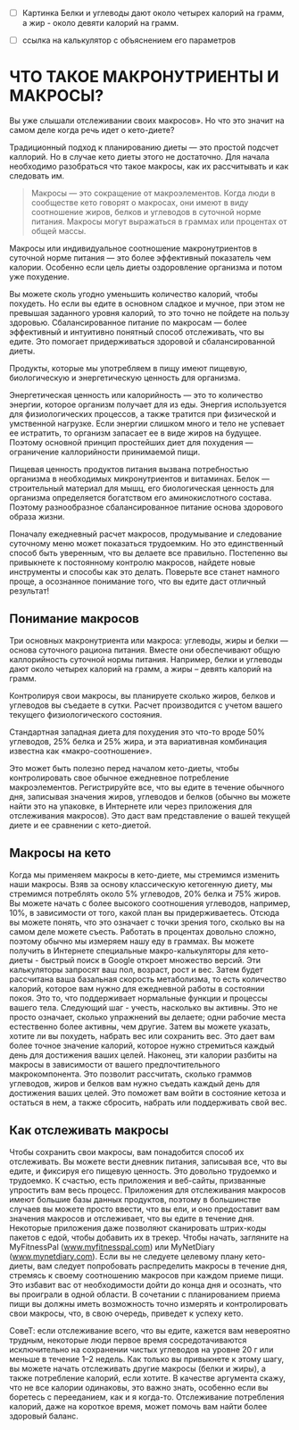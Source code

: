 - [ ] Картинка Белки и углеводы дают около четырех калорий на грамм, а жир - около девяти калорий на грамм.
- [ ] ссылка на калькулятор с объяснением его параметров


# ЧТО ТАКОЕ МАКРОНУТРИЕНТЫ И МАКРОСЫ?

Вы уже слышали отслеживании своих макросов». Но что это значит на самом деле когда речь идет о кето-диете?



Традиционный подход к планированию диеты — это простой подсчет каллорий. Но в случае кето диеты этого не достаточно. Для начала необходимо разобраться что такое макросы, как их рассчитывать и как следовать им. 

> Макросы — это сокращение от макроэлементов. Когда люди в сообществе кето говорят о макросах, они имеют в виду соотношение жиров, белков и углеводов в суточной норме питания. Макросы могут выражаться в граммах или процентах от общей массы.

Макросы или индивидуальное соотношение макронутриентов в суточной норме питания — это более эффективный показатель чем калории. Особенно если цель диеты оздоровление организма и потом уже похудение. 

Вы можете сколь угодно уменьшить количество калорий, чтобы похудеть. Но если вы едите в основном сладкое и мучное, при этом не превышая заданного уровня калорий, то это точно не пойдете на пользу здоровью. Сбалансированное питание по макросам — более эффективный и интуитивно понятный способ отслеживать, что вы едите. Это помогает придерживаться здоровой и сбалансированной диеты.

Продукты, которые мы употребляем в пищу имеют пищевую, биологическую и энергетическую ценность для организма. 

Энергетическая ценность или калорийность — это то количество энергии, которое организм получает для из еды. Энергия используется для физиологических процессов, а также тратится при физической и умственной нагрузке. Если энергии слишком много и тело не успевает ее истратить, то организм запасает ее в виде жиров на будущее. Поэтому основной принцип простейших диет для похудения — ограничение каллорийности принимаемой пищи.

Пищевая ценность продуктов питания вызвана потребностью организма в необходимых микронутриентов и витаминах. Белок — строительный материал для мышц, его биологическая ценность для организма определяется богатством его аминокислотного состава. Поэтому разнообразное сбалансированное питание основа здорового образа жизни.

Поначалу ежедневный расчет макросов, продумывание и следование суточному меню может показаться трудоемким. Но это единственный способ быть уверенным, что вы делаете все правильно. Постепенно вы привыкнете к постоянному контролю макросов, найдете новые инструменты и способы как это делать. Поверьте все станет намного проще, а осознанное понимание того, что вы едите даст отличный результат!



## Понимание макросов

Три основных макронутриента или макроса: углеводы, жиры и белки — основа суточного рациона питания. Вместе они обеспечивают общую каллорийность суточной нормы питания. Например, белки и углеводы дают около четырех калорий на грамм, а жиры – девять калорий на грамм.

Контролируя свои макросы, вы планируете сколько жиров, белков и углеводов вы съедаете в сутки. Расчет производится с учетом вашего текущего физиологического состояния.

Стандартная западная диета для похудения это что-то вроде 50% углеводов, 25% белка и 25% жира, и эта вариативная комбинация известна как «макро-соотношение».

Это может быть полезно перед началом кето-диеты, чтобы контролировать свое обычное ежедневное потребление макроэлементов. Регистрируйте все, что вы едите в течение обычного дня, записывая значения жиров, углеводов и белков (обычно вы можете найти это на упаковке, в Интернете или через приложения для отслеживания макросов).
Это даст вам представление о вашей текущей диете и ее сравнении с кето-диетой. 



## Макросы на кето

Когда мы применяем макросы в кето-диете, мы стремимся изменить наши макросы. Взяв за основу классическую кетогенную диету, мы стремимся потреблять около 5% углеводов, 20% белка и 75% жиров. Вы можете начать с более высокого соотношения углеводов, например, 10%, в зависимости от того, какой план вы придерживаетесь.
Отсюда вы можете понять, что это означает с точки зрения того, сколько вы на самом деле можете съесть. Работать в процентах довольно сложно, поэтому обычно мы измеряем нашу еду в граммах. Вы можете получить в Интернете специальные макро-калькуляторы для кето-диеты - быстрый поиск в Google откроет множество версий. Эти калькуляторы запросят ваш пол, возраст, рост и вес. Затем будет рассчитана ваша базальная скорость метаболизма, то есть количество калорий, которое вам нужно для ежедневной работы в состоянии покоя. Это то, что поддерживает нормальные функции и процессы вашего тела.
Следующий шаг - учесть, насколько вы активны. Это не просто означает, сколько упражнений вы делаете; одни рабочие места естественно более активны, чем другие. Затем вы можете указать, хотите ли вы похудеть, набрать вес или сохранить вес. Это дает вам более точное значение калорий, которое нужно стремиться каждый день для достижения ваших целей.
Наконец, эти калории разбиты на макросы в зависимости от вашего предпочтительного макрокомпонента. Это позволит рассчитать, сколько граммов углеводов, жиров и белков вам нужно съедать каждый день для достижения ваших целей. Это поможет вам войти в состояние кетоза и остаться в нем, а также сбросить, набрать или поддерживать свой вес.



## Как отслеживать макросы

Чтобы сохранить свои макросы, вам понадобится способ их отслеживать. Вы можете вести дневник питания, записывая все, что вы едите, и фиксируя его пищевую ценность. Это довольно трудоемко и трудоемко.
К счастью, есть приложения и веб-сайты, призванные упростить вам весь процесс. Приложения для отслеживания макросов имеют большие базы данных продуктов, поэтому в большинстве случаев вы можете просто ввести, что вы ели, и оно предоставит вам значения макросов и отслеживает, что вы едите в течение дня. Некоторые приложения даже позволяют сканировать штрих-коды пакетов с едой, чтобы добавить их в трекер. Чтобы начать, загляните на MyFitnessPal (www.myfitnesspal.com) или MyNetDiary (www.mynetdiary.com).
Если вы не следуете целевому плану кето-диеты, вам следует попробовать распределить макросы в течение дня, стремясь к своему соотношению макросов при каждом приеме пищи. Это избавит вас от необходимости дойти до конца дня и осознать, что вы проиграли в одной области. В сочетании с планированием приема пищи вы должны иметь возможность точно измерять и контролировать свои макросы, что, в свою очередь, приведет к успеху кето.

СовеТ: если отслеживание всего, что вы едите, кажется вам невероятно трудным,
некоторые люди первое время сосредотачиваются исключительно на сохранении
чистых углеводов на уровне 20 г или меньше в течение 1–2 недель. Как только
вы привыкнете к этому шагу, вы можете начать отслеживать другие макросы (белки
и жиры), а также потребление калорий, если хотите. В качестве аргумента скажу, что
не все калории одинаковы, это важно знать, особенно если вы боретесь с перееданием,
как и я когда-то. Отслеживание потребления калорий, даже на короткое время, может
помочь вам найти более здоровый баланс.